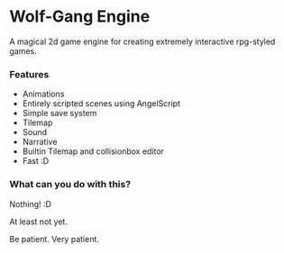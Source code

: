 # Wolf-Gang Engine
A magical 2d game engine for creating extremely interactive rpg-styled games.

### Features
- Animations
- Entirely scripted scenes using AngelScript
- Simple save system
- Tilemap
- Sound
- Narrative
- Builtin Tilemap and collisionbox editor
- Fast :D

### What can you do with this?
Nothing! :D

At least not yet.

Be patient. Very patient.